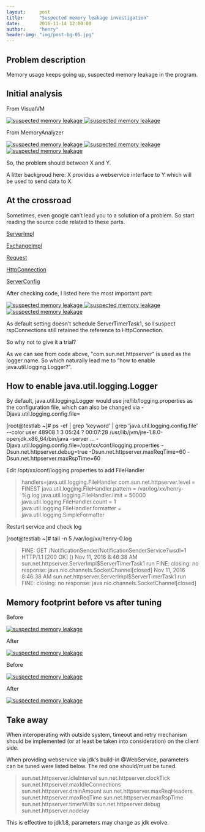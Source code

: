 ```yaml
---
layout:     post
title:      "Suspected memory leakage investigation"
date:       2016-11-14 12:00:00
author:     "henry"
header-img: "img/post-bg-05.jpg"
---
```


<h2 class="section-heading">Problem description</h2>
<p>Memory usage keeps going up, suspected memory leakage in the program.</p>

<h2 class="section-heading">Initial analysis</h2>
<p>From VisualVM</p>
<a href="#">
    <img src="{{ site.baseurl }}/img/suspected-memory-leakage/suspected-memory-leakage-1.png" alt="suspected memory leakage">
</a>
<a href="#">
    <img src="{{ site.baseurl }}/img/suspected-memory-leakage/suspected-memory-leakage-3.png" alt="suspected memory leakage">
</a>

<p>From MemoryAnalyzer</p>
<a href="#">
    <img src="{{ site.baseurl }}/img/suspected-memory-leakage/suspected-memory-leakage-10.png" alt="suspected memory leakage">
</a>
<a href="#">
    <img src="{{ site.baseurl }}/img/suspected-memory-leakage/suspected-memory-leakage-11.png" alt="suspected memory leakage">
</a>
<a href="#">
    <img src="{{ site.baseurl }}/img/suspected-memory-leakage/suspected-memory-leakage-2.png" alt="suspected memory leakage">
</a>

<p>So, the problem should between X and Y.</p>
<p>A litter backgroud here: X provides a webservice interface to Y which will be used to send data to X.</p>

<h2 class="section-heading">At the crossroad</h2>

<p>Sometimes, even google can’t lead you to a solution of a problem. So start reading the source code related to these parts.</p>

<p><a href="http://grepcode.com/file/repository.grepcode.com/java/root/jdk/openjdk/8u40-b25/sun/net/httpserver/ServerImpl.java#ServerImpl.ServerTimerTask1">ServerImpl</a></p>

<p><a href="http://grepcode.com/file/repository.grepcode.com/java/root/jdk/openjdk/8u40-b25/sun/net/httpserver/ExchangeImpl.java#ExchangeImpl">ExchangeImpl</a></p>

<p><a href="http://grepcode.com/file/repository.grepcode.com/java/root/jdk/openjdk/8u40-b25/sun/net/httpserver/Request.java#Request">Request</a></p>

<p><a href="http://grepcode.com/file/repository.grepcode.com/java/root/jdk/openjdk/8u40-b25/sun/net/httpserver/HttpConnection.java#HttpConnection">HttpConnection</a></p>

<p><a href="http://grepcode.com/file/repository.grepcode.com/java/root/jdk/openjdk/8u40-b25/sun/net/httpserver/ServerConfig.java#ServerConfig.0DEFAULT_TIMER_MILLIS">ServerConfig</a></p>

<p>After checking code, I listed here the most important part:</p>

<a href="#">
    <img src="{{ site.baseurl }}/img/suspected-memory-leakage/suspected-memory-leakage-4.png" alt="suspected memory leakage">
</a>

<a href="#">
    <img src="{{ site.baseurl }}/img/suspected-memory-leakage/suspected-memory-leakage-5.png" alt="suspected memory leakage">
</a>

<a href="#">
    <img src="{{ site.baseurl }}/img/suspected-memory-leakage/suspected-memory-leakage-6.png" alt="suspected memory leakage">
</a>

<p>As default setting doesn’t schedule ServerTimerTask1, so I suspect rspConnections still retained the reference to HttpConnection.</p>

<p>So why not to give it a trial?</p>

<p>As we can see from code above, "com.sun.net.httpserver" is used as the logger name. So which naturally lead me to “how to enable java.util.logging.Logger?”.</p>

<h2 class="section-heading">How to enable java.util.logging.Logger</h2>

<p>By default, java.util.logging.Logger would use jre/lib/logging.properties as the configuration file, which can also be changed via -Djava.util.logging.config.file=<path></p>

[root@testlab ~]# ps -ef | grep 'keyword' | grep 'java.util.logging.config.file' --color
user   48908     1  3 05:24 ?        00:07:28 /usr/lib/jvm/jre-1.8.0-openjdk.x86_64/bin/java -server ... -Djava.util.logging.config.file=/opt/xx/conf/logging.properties -Dsun.net.httpserver.debug=true -Dsun.net.httpserver.maxReqTime=60 -Dsun.net.httpserver.maxRspTime=60

<p>Edit /opt/xx/conf/logging.properties to add FileHandler</p>
<blockquote>
handlers=java.util.logging.FileHandler
com.sun.net.httpserver.level = FINEST
java.util.logging.FileHandler.pattern = /var/log/xx/henry-%g.log
java.util.logging.FileHandler.limit = 50000
java.util.logging.FileHandler.count = 1
java.util.logging.FileHandler.formatter = java.util.logging.SimpleFormatter
</blockquote>

<p>Restart service and check log</p>
[root@testlab ~]# tail -n 5 /var/log/xx/henry-0.log
<blockquote>
FINE: GET /NotificationSender/NotificationSenderService?wsdl=1 HTTP/1.1 [200  OK] ()
Nov 11, 2016 8:46:38 AM sun.net.httpserver.ServerImpl$ServerTimerTask1 run
FINE: closing: no response: java.nio.channels.SocketChannel[closed]
Nov 11, 2016 8:46:38 AM sun.net.httpserver.ServerImpl$ServerTimerTask1 run
FINE: closing: no response: java.nio.channels.SocketChannel[closed]
</blockquote>

<h2 class="section-heading">Memory footprint before vs after tuning</h2>
<p>Before</p>
<a href="#">
    <img src="{{ site.baseurl }}/img/suspected-memory-leakage/suspected-memory-leakage-1.png" alt="suspected memory leakage">
</a>
<p>After</p>
<a href="#">
    <img src="{{ site.baseurl }}/img/suspected-memory-leakage/suspected-memory-leakage-7.png" alt="suspected memory leakage">
</a>
<p>Before</p>
<a href="#">
    <img src="{{ site.baseurl }}/img/suspected-memory-leakage/suspected-memory-leakage-9.png" alt="suspected memory leakage">
</a>
<p>After</p>
<a href="#">
    <img src="{{ site.baseurl }}/img/suspected-memory-leakage/suspected-memory-leakage-8.png" alt="suspected memory leakage">
</a>

<h2 class="section-heading">Take away</h2>
<p>When interoperating with outside system, timeout and retry mechanism should be implemented (or at least be taken into consideration) on the client side.</p>
<p>When providing webservice via jdk’s build-in @WebService, parameters can be tuned were listed below. The red one should/must be tuned.</p>
<blockquote>
sun.net.httpserver.idleInterval
sun.net.httpserver.clockTick
sun.net.httpserver.maxIdleConnections
sun.net.httpserver.drainAmount
sun.net.httpserver.maxReqHeaders
sun.net.httpserver.maxReqTime
sun.net.httpserver.maxRspTime
sun.net.httpserver.timerMillis
sun.net.httpserver.debug
sun.net.httpserver.nodelay
</blockquote>

<p>This is effective to jdk1.8, parameters may change as jdk evolve.</p>